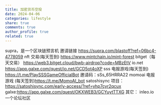 ```yaml
---
title: 加密货币空投
date: 2024-04-06
categories: lifestyle
share: true
comments: true
author_profile: true
related: true
---
```


supra，是一个区块链预言机 邀请链接 https://supra.com/blastoff?ref=06bc4-4778059
nft 交易(每天签到) https://www.mintchain.io/mint-forest
bitget（每天交易） https://web3.bitget.cloud/bwb-airdrop?code=MBzEtV
io.net https://app.galxe.com/quest/io.net/GCD5ot4oXP
sss 电报游戏(每天签到) https://t.me/PlaySSSGameOfficialBot 邀请码：sSs_65HRRA22
momoai 电报游戏 (每天签到)https://t.me/MomoAI_bot
satoshisync 项目：https://satoshisync.com/early-access/?ref=yhp7cyr2qcux galxe:https://app.galxe.com/quest/OKXWEB3/GCYuytTTXG
其它：
inleo.io 一个论坛社区

